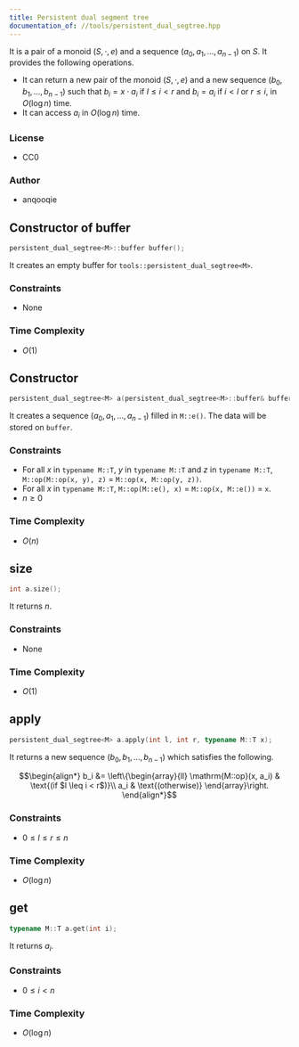```yaml
---
title: Persistent dual segment tree
documentation_of: //tools/persistent_dual_segtree.hpp
---
```


It is a pair of a monoid $(S, \cdot, e)$ and a sequence $(a_0, a_1, \ldots, a_{n - 1})$ on $S$.
It provides the following operations.

- It can return a new pair of the monoid $(S, \cdot, e)$ and a new sequence $(b_0, b_1, \ldots, b_{n - 1})$ such that $b_i = x \cdot a_i$ if $l \leq i < r$ and $b_i = a_i$ if $i < l$ or $r \leq i$, in $O(\log n)$ time.
- It can access $a_i$ in $O(\log n)$ time.

### License
- CC0

### Author
- anqooqie

## Constructor of buffer
```cpp
persistent_dual_segtree<M>::buffer buffer();
```

It creates an empty buffer for `tools::persistent_dual_segtree<M>`.

### Constraints
- None

### Time Complexity
- $O(1)$

## Constructor
```cpp
persistent_dual_segtree<M> a(persistent_dual_segtree<M>::buffer& buffer, int n);
```

It creates a sequence $(a_0, a_1, \ldots, a_{n - 1})$ filled in `M::e()`.
The data will be stored on `buffer`.

### Constraints
- For all $x$ in `typename M::T`, $y$ in `typename M::T` and $z$ in `typename M::T`, `M::op(M::op(x, y), z)` $=$ `M::op(x, M::op(y, z))`.
- For all $x$ in `typename M::T`, `M::op(M::e(), x)` $=$ `M::op(x, M::e())` $=$ `x`.
- $n \geq 0$

### Time Complexity
- $O(n)$

## size
```cpp
int a.size();
```

It returns $n$.

### Constraints
- None

### Time Complexity
- $O(1)$

## apply
```cpp
persistent_dual_segtree<M> a.apply(int l, int r, typename M::T x);
```

It returns a new sequence $(b_0, b_1, \ldots, b_{n - 1})$ which satisfies the following.

$$\begin{align*}
b_i &= \left\{\begin{array}{ll}
\mathrm{M::op}(x, a_i) & \text{(if $l \leq i < r$)}\\
a_i & \text{(otherwise)}
\end{array}\right.
\end{align*}$$

### Constraints
- $0 \leq l \leq r \leq n$

### Time Complexity
- $O(\log n)$

## get
```cpp
typename M::T a.get(int i);
```

It returns $a_i$.

### Constraints
- $0 \leq i < n$

### Time Complexity
- $O(\log n)$
